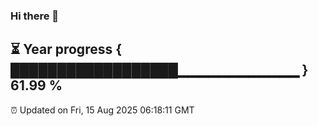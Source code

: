 ### Hi there 👋
⏳ Year progress { ██████████████████▁▁▁▁▁▁▁▁▁▁▁▁ } 61.99 %
---
⏰ Updated on Fri, 15 Aug 2025 06:18:11 GMT

